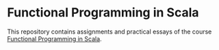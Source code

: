 # Functional Programming in Scala

This repository contains assignments and practical essays of the course [Functional Programming in Scala](https://www.coursera.org/learn/scala-functional-programming/home/welcome).

